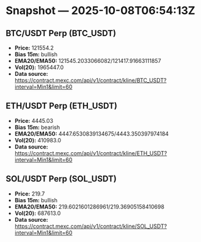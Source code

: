 # Snapshot — 2025-10-08T06:54:13Z

## BTC/USDT Perp (BTC_USDT)
- **Price:** 121554.2
- **Bias 15m:** bullish
- **EMA20/EMA50:** 121545.2033066082/121417.91663111857
- **Vol(20):** 1965447.0
- **Data source:** https://contract.mexc.com/api/v1/contract/kline/BTC_USDT?interval=Min1&limit=60

## ETH/USDT Perp (ETH_USDT)
- **Price:** 4445.03
- **Bias 15m:** bearish
- **EMA20/EMA50:** 4447.6530839134675/4443.350397974184
- **Vol(20):** 410983.0
- **Data source:** https://contract.mexc.com/api/v1/contract/kline/ETH_USDT?interval=Min1&limit=60

## SOL/USDT Perp (SOL_USDT)
- **Price:** 219.7
- **Bias 15m:** bullish
- **EMA20/EMA50:** 219.6021601286961/219.36905158410698
- **Vol(20):** 687613.0
- **Data source:** https://contract.mexc.com/api/v1/contract/kline/SOL_USDT?interval=Min1&limit=60
